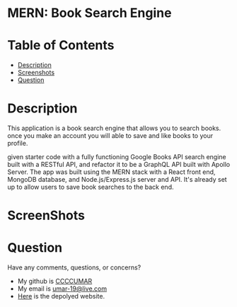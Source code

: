 #  MERN: Book Search Engine

# Table of Contents
- [Description](#description)
- [Screenshots](#screenshots)
- [Question](#question)


# Description [](#description)
 
 This application is a book search engine that allows you to search books. once you make an account you will able to save and like books to your profile.

given starter code with a fully functioning Google Books API search engine built with a RESTful API, and refactor it to be a GraphQL API built with Apollo Server. The app was built using the MERN stack with a React front end, MongoDB database, and Node.js/Express.js server and API. It's already set up to allow users to save book searches to the back end. 

# ScreenShots [](#screenshots)



# Question [](#question)

Have any comments, questions, or concerns?
 
 - My github is [CCCCUMAR](https://github.com/CCCCUMAR)
 - My email is umar-19@live.com
 - [Here](https://still-peak-01414.herokuapp.com/) is the depolyed website.

